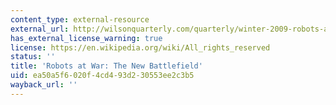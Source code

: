 ```yaml
---
content_type: external-resource
external_url: http://wilsonquarterly.com/quarterly/winter-2009-robots-at-war/robots-at-war-the-new-battlefield/
has_external_license_warning: true
license: https://en.wikipedia.org/wiki/All_rights_reserved
status: ''
title: 'Robots at War: The New Battlefield'
uid: ea50a5f6-020f-4cd4-93d2-30553ee2c3b5
wayback_url: ''
---
```

